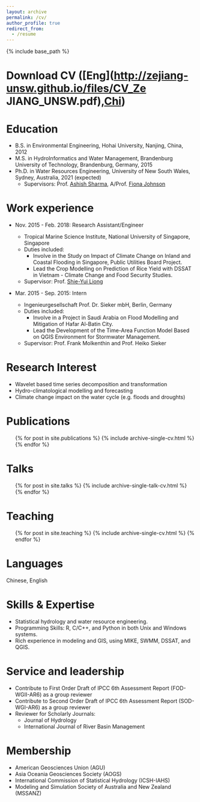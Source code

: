 ```yaml
---
layout: archive
permalink: /cv/
author_profile: true
redirect_from:
  - /resume
---
```


{% include base_path %}

Download CV ([Eng](http://zejiang-unsw.github.io/files/CV_Ze JIANG_UNSW.pdf),[Chi](https://zejiang-unsw.github.io/files/简历_蒋泽_新南威尔士大学.pdf))
======

Education
======
* B.S. in Environmental Engineering, Hohai University, Nanjing, China, 2012
* M.S. in HydroInformatics and Water Management, Brandenburg University of Technology, Brandenburg, Germany, 2015
* Ph.D. in Water Resources Engineering, University of New South Wales, Sydney, Australia, 2021 (expected)
	* Supervisors: Prof. [Ashish Sharma](https://scholar.google.com.au/citations?user=C_9ndbcAAAAJ&hl=en), A/Prof. [Fiona Johnson](https://scholar.google.com.au/citations?user=PYu5v4YAAAAJ&hl=en)

Work experience
======
* Nov. 2015 - Feb. 2018: Research Assistant/Engineer
  * Tropical Marine Science Institute, National University of Singapore, Singapore
  * Duties included: 
    + Involve in the Study on Impact of Climate Change on Inland and Coastal Flooding in Singapore, Public Utilities Board Project.
    + Lead the Crop Modelling on Prediction of Rice Yield with DSSAT in Vietnam - Climate Change and Food Security Studies.
  * Supervisor: Prof. [Shie-Yui Liong](https://scholar.google.com.au/citations?user=PvpaEVUAAAAJ&hl=en)

* Mar. 2015 - Sep. 2015: Intern
  * Ingenieurgesellschaft Prof. Dr. Sieker mbH, Berlin, Germany
  * Duties included:
    + Involve in a Project in Saudi Arabia on Flood Modelling and Mitigation of Hafar Al-Batin City.   
    + Lead the Development of the Time-Area Function Model Based on QGIS Environment for Stormwater Management.
  * Supervisor: Prof. Frank Molkenthin and Prof. Heiko Sieker
  
Research Interest
======
* Wavelet based time series decomposition and transformation
* Hydro-climatological modelling and forecasting
* Climate change impact on the water cycle (e.g. floods and droughts)

Publications
======
  <ul>{% for post in site.publications %}
    {% include archive-single-cv.html %}
  {% endfor %}</ul>
 
Talks
======
  <ul>{% for post in site.talks %}
    {% include archive-single-talk-cv.html %}
  {% endfor %}</ul>
  
Teaching
======
  <ul>{% for post in site.teaching %}
    {% include archive-single-cv.html %}
  {% endfor %}</ul>
  
Languages
======
Chinese, English

Skills & Expertise 
======
* Statistical hydrology and water resource engineering.
* Programming Skills: R, C/C++, and Python in both Unix and Windows systems.
* Rich experience in modeling and GIS, using MIKE, SWMM, DSSAT, and QGIS.

Service and leadership
======
* Contribute to First Order Draft of IPCC 6th Assessment Report (FOD-WGII-AR6) as a group reviewer
* Contribute to Second Order Draft of IPCC 6th Assessment Report (SOD-WGI-AR6) as a group reviewer
* Reviewer for Scholarly Journals: 
  + Journal of Hydrology
  + International Journal of River Basin Management 

Membership
======
* American Geosciences Union (AGU)
* Asia Oceania Geosciences Society (AOGS)
* International Commission of Statistical Hydrology (ICSH-IAHS)
* Modeling and Simulation Society of Australia and New Zealand (MSSANZ)